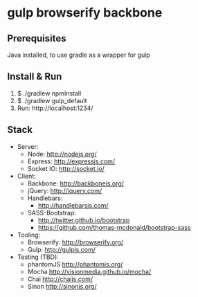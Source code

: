 gulp browserify backbone
====================================

Prerequisites
-------
Java installed, to use gradle as a wrapper for gulp


Install & Run
-------

1. $ ./gradlew npmInstall 
2. $ ./gradlew gulp_default
3. Run: http://localhost:1234/



Stack
-------
- Server: 
    * Node: http://nodejs.org/
    * Express: http://expressjs.com/
    * Socket IO: http://socket.io/
- Client: 
    * Backbone: http://backbonejs.org/
    * jQuery: http://jquery.com/
    * Handlebars: 
        - http://handlebarsjs.com/
    * SASS-Bootstrap:
        - http://twitter.github.io/bootstrap
        - https://github.com/thomas-mcdonald/bootstrap-sass
- Tooling: 
    * Browserify: http://browserify.org/
    * Gulp: http://gulpjs.com/
- Testing (TBD):
    * phantomJS http://phantomjs.org/
    * Mocha http://visionmedia.github.io/mocha/
    * Chai http://chaijs.com/
    * Sinon http://sinonjs.org/
